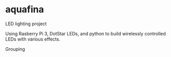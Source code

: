 # aquafina
LED lighting project

Using Rasberry Pi 3, DotStar LEDs, and python to build wirelessly controlled LEDs with various effects.

Grouping
